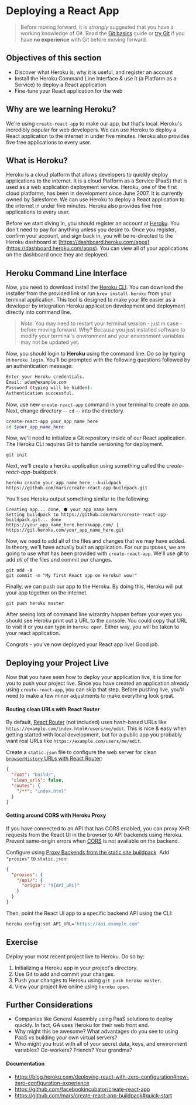 # Deploying a React App

> Before moving forward, it is _strongly_ suggested that you have a working knowledge of Git. Read the [Git basics](https://git-scm.com/book/en/v2/Getting-Started-Git-Basics) guide or [try Git](https://try.github.io/levels/1/challenges/1) if you have **no experience** with Git before moving forward.

## Objectives of this section

* Discover what Heroku is, why it is useful, and register an account
* Install the Heroku Command Line Interface & use it (a Platform as a Service) to deploy a React application
* Fine-tune your React application for the web


## Why are we learning Heroku?

We're using `create-react-app` to make our app, but that's local. Heroku's incredibly popular for web developers. We can use Heroku to deploy a React application to the internet in under five minutes. Heroku also provides five free applications to every user.


## What is Heroku?

Heroku is a cloud platform that allows developers to quickly deploy applications to the internet. It is a cloud Platform as a Service (PaaS) that is used as a web application deployment service. Heroku, one of the first cloud platforms, has been in development since June 2007. It is currently owned by Salesforce. We can use Heroku to deploy a React application to the internet in under five minutes. Heroku also provides five free applications to every user.

Before we start diving in, you should register an account at [Heroku](https://heroku.com). You don't need to pay for anything unless you desire to. Once you register, confirm your account, and sign back in, you will be re-directed to the Heroku dashboard at [https://dashboard.heroku.com/apps](https://dashboard.heroku.com/apps). You can view all of your applications on the dashboard once they are deployed.


## Heroku Command Line Interface

Now, you need to download install the [Heroku CLI](https://devcenter.heroku.com/articles/heroku-cli). You can download the installer from the provided link or run `brew install heroku` from your terminal application. This tool is designed to make your life easier as a developer by integration Heroku application development and deployment directly into command line.

> _Note_: You may need to restart your terminal session - just in case - before moving forward. Why? Because you just installed software to modify your terminal's environment and your environment variables may not be updated yet.

Now, you should login to **Heroku** using the command line. Do so by typing in `heroku login`. You'll be prompted with the following questions followed by an authentication message:

```bash
Enter your Heroku credentials.
Email: adam@example.com
Password (typing will be hidden):
Authentication successful.
```

Now, use new `create-react-app` command in your terminal to create an app. Next, change directory -- `cd` -- into the directory.

```bash
create-react-app your_app_name_here
cd $your_app_name_here
```

Now, we'll need to initialize a Git repository inside of our React application. The Heroku CLI requires Git to handle versioning for deployment.

```
git init
```

Next, we'll create a heroku application using something called the *create-react-app-buildpack*.

```
heroku create your_app_name_here --buildpack https://github.com/mars/create-react-app-buildpack.git
```

You'll see Heroku output something similar to the following:

```
Creating app... done, ⬢ your_app_name_here
Setting buildpack to https://github.com/mars/create-react-app-buildpack.git... done
https://your_app_name_here.herokuapp.com/ | https://git.heroku.com/your_app_name_here.git
```

Now, we need to add all of the files and changes that we may have added. In theory, we'll have actually built an application. For our purposes, we are going to use what has been provided with `create-react-app`. We'll use git to add _all_ of the files and commit our changes.

```
git add -A
git commit -m "My first React app on Heroku! wow!"
```

Finally, we can push our app to the Heroku. By doing this, Heroku will put your app together on the internet.

```
git push heroku master
```

After seeing lots of command line wizardry happen before your eyes you should see Heroku print out a URL to the console. You could copy that URL to visit it or you can type in `heroku open`. Either way, you will be taken to your react application.

Congrats - you've now deployed your React app live! Good job.

## Deploying your Project Live

Now that you have seen how to deploy your application live, it is time for you to push your project live. Since you have created an application already using `create-react-app`, you can skip that step. Before pushing live, you'll need to make a few minor adjustments to make everything look great.

#### Routing clean URLs with React Router

By default, [React Router](https://github.com/reactjs/react-router) (not included) uses hash-based URLs like `https://example.com/index.html#/users/me/edit`. This is nice & easy when getting started with local development, but for a public app you probably want real URLs like `https://example.com/users/me/edit`.

Create a `static.json` file to configure the web server for clean [`browserHistory` URLs with React Router](https://github.com/mars/create-react-app-buildpack#routing-clean-urls):

```json
{
  "root": "build/",
  "clean_urls": false,
  "routes": {
    "/**": "index.html"
  }
}
```

#### Getting around CORS with Heroku Proxy

If you have connected to an API that has CORS enabled, you can proxy XHR requests from the React UI in the browser to API backends using Heroku. Prevent same-origin errors when [CORS](https://developer.mozilla.org/en-US/docs/Web/HTTP/Access_control_CORS) is not available on the backend.

Configure using [Proxy Backends from the static site buildpack](https://github.com/heroku/heroku-buildpack-static/blob/master/README.md#proxy-backends). Add `"proxies"` to `static.json`:

```json
{
  "proxies": {
    "/api/": {
      "origin": "${API_URL}"
    }
  }
}
```

Then, point the React UI app to a specific backend API using the CLI:

```bash
heroku config:set API_URL="https://api.example.com"
```

## Exercise

Deploy your most recent project live to Heroku. Do so by:

1. Initializing a Heroku app in your project's directory.
2. Use Git to add and commit your changes.
3. Push your changes to Heroku using `git push heroku master`.
4. View your project live online using `heroku open`.


## Further Considerations

* Companies like General Assembly using PaaS solutions to deploy quickly. In fact, GA uses Heroku for their web front end.
* Why might this be awesome? What advantages do you see to using PaaS vs building your own virtual servers?
* Who might you trust with all of your secret data, keys, and environment variables? Co-workers? Friends? Your grandma?

#### Documentation

- https://blog.heroku.com/deploying-react-with-zero-configuration#new-zero-configuration-experience
- https://github.com/facebookincubator/create-react-app
- https://github.com/mars/create-react-app-buildpack#quick-start
